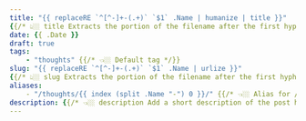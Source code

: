 ```yaml
---
title: "{{ replaceRE `^[^-]+-(.+)` `$1` .Name | humanize | title }}" 
{{/* 👆🏼 title Extracts the portion of the filename after the first hyphen and converts it into title case.*/}}
date: {{ .Date }}
draft: true
tags: 
    - "thoughts" {{/* 👈🏼 Default tag */}}
slug: "{{ replaceRE `^[^-]+-(.+)` `$1` .Name | urlize }}" 
{{/* 👆🏼 slug Extracts the portion of the filename after the first hyphen and converts it into a URL-friendly format. */}}
aliases:
    - "/thoughts/{{ index (split .Name "-") 0 }}/" {{/* 👈🏼 Alias for /thoughts/NUMBER/ */}}
description: {{/* 👈🏼 description Add a short description of the post here. This will be used for SEO and social media sharing on Facebook, Twitter, etc.  */}}
---
```


